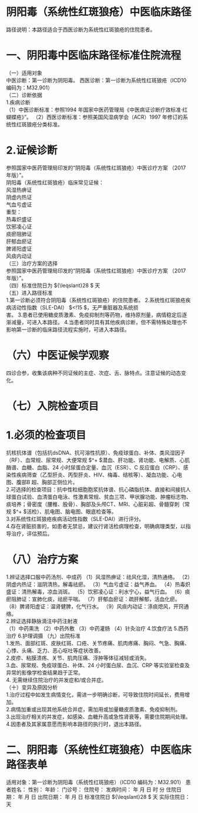 # 阴阳毒（系统性红斑狼疮）中医临床路径  
路径说明：本路径适合于西医诊断为系统性红斑狼疮的住院患者。  
# 一、阴阳毒中医临床路径标准住院流程  
（一）适用对象  
中医诊断：第一诊断为阴阳毒。 西医诊断：第一诊断为系统性红斑狼疮（ICD10 编码为：M32.901）  
（二）诊断依据  
1.疾病诊断  
（1）中医诊断标准：参照1994 年国家中医药管理局《中医病证诊断疗效标准·红蝴蝶疮》”。 （2）西医诊断标准：参照美国风湿病学会（ACR）1997 年修订的系统性红斑狼疮分类标准。  
# 2.证候诊断  
参照国家中医药管理局印发的“阴阳毒（系统性红斑狼疮）中医诊疗方案
（2017 年版）”。  
阴阳毒（系统性红斑狼疮）临床常见证候：  
风湿热痹证  
阴虚内热证  
气血亏虚证  
重型：  
热毒炽盛证  
饮邪凌心证  
痰瘀阻肺证  
肝郁血瘀证  
脾肾阳虚证  
风痰内动证  
（三）治疗方案的选择  
参照国家中医药管理局印发的“阴阳毒（系统性红斑狼疮）中医诊疗方案
（2017 年版）”。  
（四）标准住院日为 ${\leqslant}28 $ 天  
（五）进入路径标准  
1.第一诊断必须符合阴阳毒（系统性红斑狼疮）的住院患者。 2.系统性红斑狼疮疾病活动性指数（SLE-DAI） $<\!15 $，无严重脏器及系统损  
害。 3.患者已使用糖皮质激素、免疫抑制剂等药物，维持原剂量，病情稳定后逐渐减量，可进入本路径。 4.当患者同时具有其他疾病诊断，但不需特殊处理也不影响第一诊断的临床路径流程实施时，可进入本路径。  
# （六）中医证候学观察  
四诊合参，收集该病种不同证候的主症、次症、舌、脉特点。注意证候的动态变化。  
# （七）入院检查项目  
# 1.必须的检查项目  
抗核抗体谱（包括抗dsDNA、抗可溶性抗原）、免疫球蛋白、补体、类风湿因子（RF）、血常规、尿常规、大便常规 $^+ $潜血、肝功能、肾功能、电解质、心肌酶谱、血糖、血脂、24 小时尿蛋白定量、血沉（ESR）、C 反应蛋白（CRP）、感染性疾病筛查（乙型肝炎、丙型肝炎、HIV、梅毒、结核等）、凝血功能、心电图、腹部B 超、胸部正侧位片。  
2.可选择的检查项目：抗中性粒细胞胞浆抗体谱、抗心磷脂抗体、直接和间接抗人球蛋白试验、血清蛋白电泳、性激素常规、贫血三项、甲状腺功能、肿瘤标志物、痰培养；骨密度（腰椎、股骨）、胸部及头颅CT、MRI、心脏彩超、骨髓穿刺（常规 $^+ $活检）、肌电图、脑电图、眼底检查等。  
3.对系统性红斑狼疮疾病活动性指数（SLE-DAI）进行评分。  
4.存在肾脏损害的，如患者无禁忌，建议行肾活检病理检查，明确病理类型，以指导治疗，评估预后。  
# （八）治疗方案  
1.辨证选择口服中药汤剂、中成药 （1）风湿热痹证：祛风化湿，清热通络。 （2）阴虚内热证：滋阴清热，解毒祛瘀。 （3）气血亏虚证：益气养血。 （4）热毒炽盛证：清热解毒，凉血消斑。 （5）饮邪凌心证：利水宁心，益气行血。 （6）痰瘀阻肺证：宣肺化痰，祛瘀平喘。 （7）肝郁血瘀证：疏肝解郁，活血化瘀。  （8）脾肾阳虚证：温肾健脾，化气行水。 （9）风痰内动证：涤痰熄风，开窍通络。  
2.辨证选择静脉滴注中药注射液  
（1）中药熏洗 （2）中药外敷 （3）中药灌肠 （4）针灸治疗 4.饮食疗法 5.西药治疗  6.护理调摄  （九）出院标准  
1.发热、面部红斑、皮肤红斑、口疮、关节疼痛、肌肉疼痛、胸闷、气急、胸痛、心悸、头痛、乏力、恶心呕吐等症状改善。  
2.皮疹、粘膜溃疡、关节、肌肉压痛、浮肿等体征减轻或消失。  
3.血、尿常规、免疫球蛋白、补体、24 小时蛋白尿、血沉、CRP 等实验室检查及异常的影像学检查结果趋于正常。  
4. 无需继续住院治疗的并发症和/或合并症。  
（十）变异及原因分析  
1.治疗过程中如发生病情变化，需进一步明确诊断，可导致住院时间延长，费用增加。  
2.病情加重或出现其他系统合并症，需加用或加量糖皮质激素、免疫抑制剂。  
3.出现治疗相关的并发症，如感染、血糖升高或急性肾衰等，需要住院期间处理。  
4.因患者及其家属意愿而影响本路径的执行时，退出本路径。  
# 二、阴阳毒（系统性红斑狼疮）中医临床路径表单  
适用对象：第一诊断为阴阳毒（系统性红斑狼疮）（ICD10 编码为：M32.901） 患者姓名：          性别：    年龄：    门诊号：         住院号：            发病时间：   年  月  日  时  分  住院日期：   年  月  日 出院日期：   年  月   日 标准住院日 ${\leqslant}28 $ 天                实际住院日：    天  
